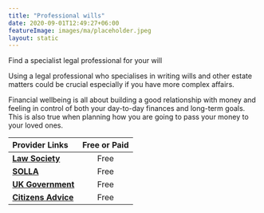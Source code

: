 ```yaml
---
title: "Professional wills"
date: 2020-09-01T12:49:27+06:00
featureImage: images/ma/placeholder.jpeg
layout: static
---
```


Find a specialist legal professional for your will

Using a legal professional who specialises in writing wills and other estate matters could be crucial especially if you have more complex affairs.

Financial wellbeing is all about building a good relationship with money and feeling in control of both your day-to-day finances and long-term goals. This is also true when planning how you are going to pass your money to your loved ones.

| Provider Links      | Free or Paid  |  
| :-----------          | :--------------:      |  
| [**Law Society**](https://solicitors.lawsociety.org.uk/search/results?UmbrellaLegalIssue=LIUPCW&Pro=False) | Free | 
| [**SOLLA**](https://societyoflaterlifeadvisers.co.uk/) | Free | 
| [**UK Government**](https://www.gov.uk/make-will) | Free | 
| [**Citizens Advice**](https://www.citizensadvice.org.uk/family/death-and-wills/wills/) | Free | 
  

<br/><br/>






